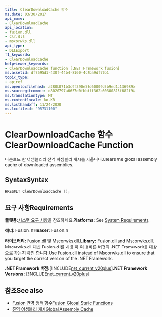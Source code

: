 ```yaml
---
title: ClearDownloadCache 함수
ms.date: 03/30/2017
api_name:
- ClearDownloadCache
api_location:
- fusion.dll
- clr.dll
- mscorwks.dll
api_type:
- DLLExport
f1_keywords:
- ClearDownloadCache
helpviewer_keywords:
- ClearDownloadCache function [.NET Framework fusion]
ms.assetid: df7595d1-430f-44b4-8160-4c2ba9df70b1
topic_type:
- apiref
ms.openlocfilehash: a280b071b3c9f390e59d60009b5b9ed1c136989b
ms.sourcegitcommit: d8020797a6657d0fbbdff362b80300815f682f94
ms.translationtype: MT
ms.contentlocale: ko-KR
ms.lasthandoff: 11/24/2020
ms.locfileid: "95731100"
---
```

# <a name="cleardownloadcache-function"></a><span data-ttu-id="96b77-102">ClearDownloadCache 함수</span><span class="sxs-lookup"><span data-stu-id="96b77-102">ClearDownloadCache Function</span></span>

<span data-ttu-id="96b77-103">다운로드 한 어셈블리의 전역 어셈블리 캐시를 지웁니다.</span><span class="sxs-lookup"><span data-stu-id="96b77-103">Clears the global assembly cache of downloaded assemblies.</span></span>  
  
## <a name="syntax"></a><span data-ttu-id="96b77-104">Syntax</span><span class="sxs-lookup"><span data-stu-id="96b77-104">Syntax</span></span>  
  
```cpp  
HRESULT ClearDownloadCache ();  
```  
  
## <a name="requirements"></a><span data-ttu-id="96b77-105">요구 사항</span><span class="sxs-lookup"><span data-stu-id="96b77-105">Requirements</span></span>  

 <span data-ttu-id="96b77-106">**플랫폼:**[시스템 요구 사항](../../get-started/system-requirements.md)을 참조하세요.</span><span class="sxs-lookup"><span data-stu-id="96b77-106">**Platforms:** See [System Requirements](../../get-started/system-requirements.md).</span></span>  
  
 <span data-ttu-id="96b77-107">**헤더:** Fusion. h</span><span class="sxs-lookup"><span data-stu-id="96b77-107">**Header:** Fusion.h</span></span>  
  
 <span data-ttu-id="96b77-108">**라이브러리:** Fusion.dll 및 Mscorwks.dll.</span><span class="sxs-lookup"><span data-stu-id="96b77-108">**Library:** Fusion.dll and Mscorwks.dll.</span></span> <span data-ttu-id="96b77-109">Mscorwks.dll 대신 Fusion.dll를 사용 하 여 올바른 버전의 .NET Framework를 대상으로 하는지 확인 합니다.</span><span class="sxs-lookup"><span data-stu-id="96b77-109">Use Fusion.dll instead of Mscorwks.dll to ensure that you target the correct version of the .NET Framework.</span></span>  
  
 <span data-ttu-id="96b77-110">**.NET Framework 버전:**[!INCLUDE[net_current_v20plus](../../../../includes/net-current-v20plus-md.md)]</span><span class="sxs-lookup"><span data-stu-id="96b77-110">**.NET Framework Versions:** [!INCLUDE[net_current_v20plus](../../../../includes/net-current-v20plus-md.md)]</span></span>  
  
## <a name="see-also"></a><span data-ttu-id="96b77-111">참조</span><span class="sxs-lookup"><span data-stu-id="96b77-111">See also</span></span>

- [<span data-ttu-id="96b77-112">Fusion 전역 정적 함수</span><span class="sxs-lookup"><span data-stu-id="96b77-112">Fusion Global Static Functions</span></span>](fusion-global-static-functions.md)
- [<span data-ttu-id="96b77-113">전역 어셈블리 캐시</span><span class="sxs-lookup"><span data-stu-id="96b77-113">Global Assembly Cache</span></span>](../../app-domains/gac.md)
